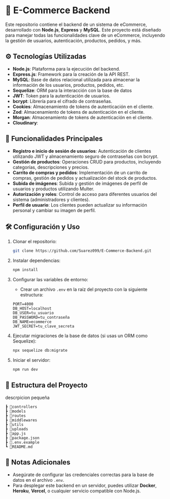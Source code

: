 # 🛒 E-Commerce Backend

Este repositorio contiene el backend de un sistema de eCommerce, desarrollado con **Node.js**, **Express** y **MySQL**. Este proyecto está diseñado para manejar todas las funcionalidades clave de un eCommerce, incluyendo la gestión de usuarios, autenticación, productos, pedidos, y más.

## ⚙️ Tecnologías Utilizadas

- **Node.js**: Plataforma para la ejecución del backend.
- **Express.js**: Framework para la creación de la API REST.
- **MySQL**: Base de datos relacional utilizada para almacenar la información de los usuarios, productos, pedidos, etc.
- **Sequelize**: ORM para la interacción con la base de datos 
- **JWT**: Token para la autenticación de usuarios.
- **bcrypt**: Librería para el cifrado de contraseñas.
- **Cookies**: Almacenamiento de tokens de autenticación en el cliente.
- **Zod**: Almacenamiento de tokens de autenticación en el cliente.
- **Morgan**: Almacenamiento de tokens de autenticación en el cliente.
- **Cloudinary**:

## 🚀 Funcionalidades Principales

- **Registro e inicio de sesión de usuarios**: Autenticación de clientes utilizando JWT y almacenamiento seguro de contraseñas con bcrypt.
- **Gestión de productos**: Operaciones CRUD para productos, incluyendo categorías, descripciones y precios.
- **Carrito de compras y pedidos**: Implementación de un carrito de compras, gestión de pedidos y actualización del stock de productos.
- **Subida de imágenes**: Subida y gestión de imágenes de perfil de usuarios y productos utilizando Multer.
- **Autorización y roles**: Control de acceso para diferentes usuarios del sistema (administradores y clientes).
- **Perfil de usuario**: Los clientes pueden actualizar su información personal y cambiar su imagen de perfil.

## 🛠️ Configuración y Uso

1. Clonar el repositorio:

   ```bash
   git clone https://github.com/Suarez099/E-Commerce-Backend.git
   ```

2. Instalar dependencias:

   ```bash
   npm install
   ```

3. Configurar las variables de entorno:

   - Crear un archivo `.env` en la raíz del proyecto con la siguiente estructura:

   ```plaintext
   PORT=4000
   DB_HOST=localhost
   DB_USER=tu_usuario
   DB_PASSWORD=tu_contraseña
   DB_NAME=ecommerce
   JWT_SECRET=tu_clave_secreta
   ```

4. Ejecutar migraciones de la base de datos (si usas un ORM como Sequelize):

   ```bash
   npx sequelize db:migrate
   ```

5. Iniciar el servidor:
   ```bash
   npm run dev
   ```

## 📂 Estructura del Proyecto
descrpicion pequeña
```
┣ 📂controllers       
┣ 📂models            
┣ 📂routes            
┣ 📂middlewares       
┣ 📂utils             
┣ 📂uploads           
┣ 📜app.js            
┣ 📜package.json      
┣ 📜.env.example      
┗ 📜README.md         
```

## 📝 Notas Adicionales
- Asegúrate de configurar las credenciales correctas para la base de datos en el archivo `.env`.
- Para desplegar este backend en un servidor, puedes utilizar **Docker**, **Heroku**, **Vercel**, o cualquier servicio compatible con Node.js.


